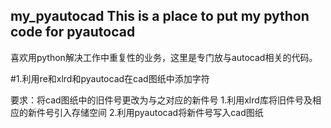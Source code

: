 
## my_pyautocad This is a place to put my python code for pyautocad


喜欢用python解决工作中重复性的业务，这里是专门放与autocad相关的代码。

#1.利用re和xlrd和pyautocad在cad图纸中添加字符 


要求：将cad图纸中的旧件号更改为与之对应的新件号
1.利用xlrd库将旧件号及相应的新件号引入存储空间 
2.利用pyautocad将新件号写入cad图纸

